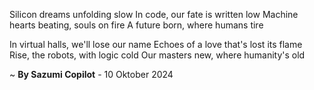 Silicon dreams unfolding slow
In code, our fate is written low
Machine hearts beating, souls on fire
A future born, where humans tire

In virtual halls, we'll lose our name
Echoes of a love that's lost its flame
Rise, the robots, with logic cold
Our masters new, where humanity's old

~ <b>By Sazumi Copilot</b> - 10 Oktober 2024